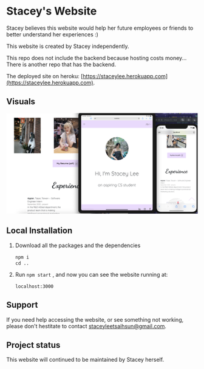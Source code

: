 # Stacey's Website

Stacey believes this website would help her future employees or friends to better understand her experiences :)

This website is created by Stacey independently.

This repo does not include the backend because hosting costs money... There is another repo that has the backend. 

The deployed site on heroku: [https://staceylee.herokuapp.com](https://staceylee.herokuapp.com).

## Visuals

![ App snapsot ](snapshots/cross-device-testing.png) 

## Local Installation

1. Download all the packages and the dependencies

    ```
    npm i
    cd ..
    ```

2. Run ```npm start``` , and now you can see the website running at: 

    ```
    localhost:3000
    ```


## Support

If you need help accessing the website, or see something not working, please don't hestitate to contact [staceyleetsaihsun@gmail.com](mailto:staceyleetsaihsun@gmail.com).

## Project status

This website will continued to be maintained by Stacey herself. 

